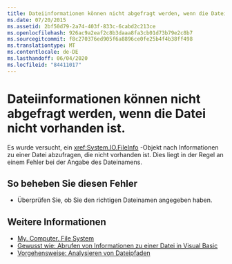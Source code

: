 ```yaml
---
title: Dateiinformationen können nicht abgefragt werden, wenn die Datei nicht vorhanden ist.
ms.date: 07/20/2015
ms.assetid: 2bf50d79-2a74-403f-833c-6cabd2c213ce
ms.openlocfilehash: 926ac9a2eaf2c8b3daaa8fa3cb01d73b79e2c8b7
ms.sourcegitcommit: f8c270376ed905f6a8896ce0fe25b4f4b38ff498
ms.translationtype: MT
ms.contentlocale: de-DE
ms.lasthandoff: 06/04/2020
ms.locfileid: "84411017"
---
```

# <a name="file-information-cannot-be-queried-if-the-file-does-not-exist"></a>Dateiinformationen können nicht abgefragt werden, wenn die Datei nicht vorhanden ist.
Es wurde versucht, ein <xref:System.IO.FileInfo> -Objekt nach Informationen zu einer Datei abzufragen, die nicht vorhanden ist. Dies liegt in der Regel an einem Fehler bei der Angabe des Dateinamens.  
  
## <a name="to-correct-this-error"></a>So beheben Sie diesen Fehler  
  
- Überprüfen Sie, ob Sie den richtigen Dateinamen angegeben haben.  
  
## <a name="see-also"></a>Weitere Informationen

- [My. Computer. File System](xref:Microsoft.VisualBasic.FileIO.FileSystem)
- [Gewusst wie: Abrufen von Informationen zu einer Datei in Visual Basic](https://docs.microsoft.com/previous-versions/visualstudio/visual-studio-2010/abtzf6f7(v=vs.100))
- [Vorgehensweise: Analysieren von Dateipfaden](../developing-apps/programming/drives-directories-files/how-to-parse-file-paths.md)
